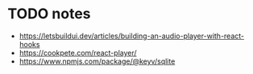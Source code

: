 # TODO notes

* https://letsbuildui.dev/articles/building-an-audio-player-with-react-hooks
* https://cookpete.com/react-player/
* https://www.npmjs.com/package/@keyv/sqlite